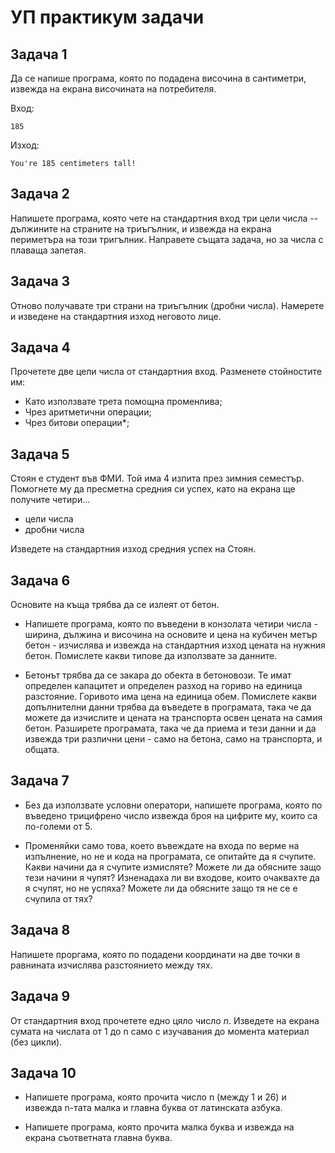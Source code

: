 # УП практикум задачи

## Задача 1

Да се напише програма, която по подадена височина в сантиметри, извежда на екрана височината на потребителя.

Вход:

    185

Изход:

    You're 185 centimeters tall!


## Задача 2

Напишете програма, която чете на стандартния вход три цели числа -- дължините на страните на триъгълник, и извежда на екрана периметъра на този тригълник. Направете същата задача, но за числа с плаваща запетая.

## Задача 3

Отново получавате три страни на триъгълник (дробни числа). Намерете и изведене на стандартния изход неговото лице.

## Задача 4

Прочетете две цели числа от стандартния вход. Разменете стойностите им:

- Като използвате трета помощна променлива;
- Чрез аритметични операции;
- Чрез битови операции*;

## Задача 5

Стоян е студент във ФМИ. Той има 4 изпита през зимния семестър. Помогнете му да пресметна средния си успех, като на екрана ще получите четири...

- цели числа
- дробни числа

Изведете на стандартния изход средния успех на Стоян.

## Задача 6

Основите на къща трябва да се излеят от бетон.

- Напишете програма, която по въведени в конзолата четири числа - ширина, дължина и височина на основите и цена на кубичен метър бетон - изчислява и извежда на стандартния изход цената на нужния бетон. Помислете какви типове да използвате за данните.

- Бетонът трябва да се закара до обекта в бетоновози. Те имат определен капацитет и определен разход на гориво на единица разстояние. Горивото има цена на единица обем. Помислете какви допълнителни данни трябва да въведете в програмата, така че да можете да изчислите и цената на транспорта освен цената на самия бетон. Разширете програмата, така че да приема и тези данни и да извежда три различни цени - само на бетона, само на транспорта, и общата.

## Задача 7

- Без да използвате условни оператори, напишете програма, която по въведено трицифрено число извежда броя на цифрите му, които са по-големи от 5.

- Променяйки само това, което въвеждате на входа по верме на изпълнение, но не и кода на програмата, се опитайте да я счупите. Какви начини да я счупите измисляте? Можете ли да обясните защо тези начини я чупят? Изненадаха ли ви входове, които очаквахте да я счупят, но не успяха? Можете ли да обясните защо тя не се е счупила от тях?

## Задача 8

Напишете проргама, която по подадени координати на две точки в равнината изчислява разстоянието между тях.

## Задача 9

От стандартния вход прочетете едно цяло число *n*. Изведете на екрана сумата на числата от 1 до n само с изучавания до момента материал (без цикли).

## Задача 10

- Напишете програма, която прочита число n (между 1 и 26) и извежда n-тата малка и главна буква от латинската азбука.

- Напишете програма, която прочита малка буква и извежда на екрана съответната главна буква.

